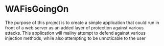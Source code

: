 # WAFisGoingOn

The purpose of this project is to create a simple application that could run in front of a web server as an added layer of protection against various attacks.
This application will mailny attempt to defend against various injection methods, while also attempting to be unnoticable to the user




